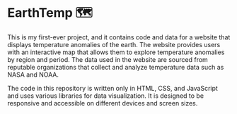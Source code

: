 # **EarthTemp** 🗺️

This is my first-ever project, and it contains code and data for a website that displays temperature anomalies of the earth. The website provides users with an interactive map that allows them to explore temperature anomalies by region and period. The data used in the website are sourced from reputable organizations that collect and analyze temperature data such as NASA and NOAA.

The code in this repository is written only in HTML, CSS, and JavaScript and uses various libraries for data visualization. It is designed to be responsive and accessible on different devices and screen sizes.


